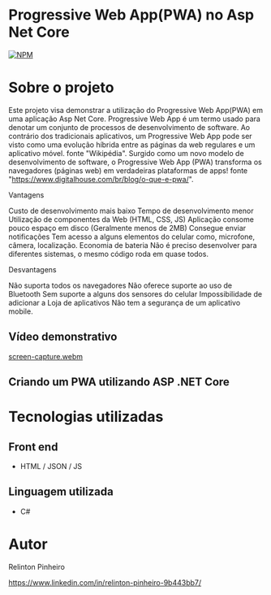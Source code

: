 # Progressive Web App(PWA) no Asp Net Core
[![NPM](https://img.shields.io/npm/l/react)](https://github.com/Relinton/AspNetCorePaginacaoDataTable/blob/main/LICENSE) 

# Sobre o projeto

Este projeto visa demonstrar a utilização do Progressive Web App(PWA) em uma aplicação Asp Net Core.
Progressive Web App é um termo usado para denotar um conjunto de processos de desenvolvimento de software. Ao contrário dos tradicionais aplicativos, um Progressive Web App pode ser visto como uma evolução híbrida entre as páginas da web regulares e um aplicativo móvel. fonte "Wikipédia".
Surgido como um novo modelo de desenvolvimento de software, o Progressive Web App (PWA) transforma os navegadores (páginas web) em verdadeiras plataformas de apps! fonte "https://www.digitalhouse.com/br/blog/o-que-e-pwa/".

Vantagens
 

Custo de desenvolvimento mais baixo
Tempo de desenvolvimento menor
Utilização de componentes da Web (HTML, CSS, JS)
Aplicação consome pouco espaço em disco (Geralmente menos de 2MB)
Consegue enviar notificações
Tem acesso a alguns elementos do celular como, microfone, câmera, localização.
Economia de bateria
Não é preciso desenvolver para diferentes sistemas, o mesmo código roda em quase todos.
 
Desvantagens
 

Não suporta todos os navegadores
Não oferece suporte ao uso de Bluetooth
Sem suporte a alguns dos sensores do celular
Impossibilidade de adicionar a Loja de aplicativos
Não tem a segurança de um aplicativo mobile.

## Vídeo demonstrativo
[screen-capture.webm](https://user-images.githubusercontent.com/32855779/180622405-2f605ff2-8aaa-4b3f-88cc-d12041e389ff.webm)

## Criando um PWA utilizando ASP .NET Core



# Tecnologias utilizadas
## Front end
- HTML / JSON / JS

## Linguagem utilizada
- C#

# Autor
Relinton Pinheiro

https://www.linkedin.com/in/relinton-pinheiro-9b443bb7/
